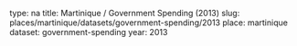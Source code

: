 type: na
title: Martinique / Government Spending (2013)
slug: places/martinique/datasets/government-spending/2013
place: martinique
dataset: government-spending
year: 2013
